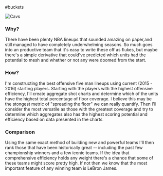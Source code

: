 #buckets

![Cavs]()

### Why?

There have been plenty NBA lineups that sounded amazing on paper,and still managed to have
completely underwhelming seasons. So much goes into an productive team that it's
easy to write these off as flukes, but maybe there's a simple derivative that
could've predicted which units had the potential to mesh and whether or
not any were doomed from the start.

### How?

I'm constructing the best offensive five man lineups using current
(2015 - 2016) starting players. Starting with the players with the highest offensive
efficiency, I'll create aggregate shot charts and determine which of the units have
the highest total percentage of floor coverage. I believe this may be the stongest metric of 
"spreading the floor" we can really quantify. Then I'll consider the most versatile 
as those with the greatest coverage and try to determine which aggregates also has the
highest scoring potential and efficiency based on data presented in the charts.

### Comparison 

Using the same exact method of building new and powerful teams I'll then rank those
that have been historically great -- including the past few championship winners and 
a few iconic teams. If the idea that comprehensive efficiency holds any weight
there's a chance that some of these teams might score pretty high. If not then we
know that the most important feature of any winning team is LeBron James.
